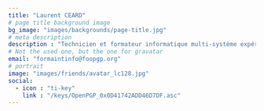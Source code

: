 ```yaml
---
title: "Laurent CEARD"
# page title background image
bg_image: "images/backgrounds/page-title.jpg"
# meta description
description : "Technicien et formateur informatique multi-système expérimenté"
# Not the used one, but the one for gravatar
email: "formaintinfo@foopgp.org"
# portrait
image: "images/friends/avatar_lc128.jpg"
social:
  - icon : "ti-key"
    link : "/keys/OpenPGP_0x0D41742ADD46D7DF.asc"
---
```



